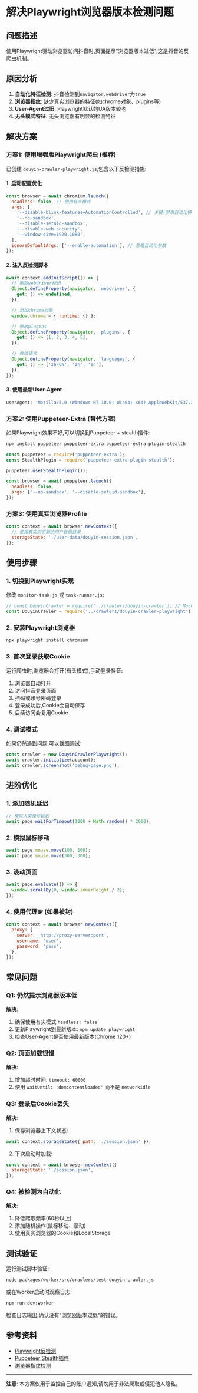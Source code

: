# 解决Playwright浏览器版本检测问题

## 问题描述

使用Playwright驱动浏览器访问抖音时,页面提示"浏览器版本过低",这是抖音的反爬虫机制。

## 原因分析

1. **自动化特征检测**: 抖音检测到`navigator.webdriver`为`true`
2. **浏览器指纹**: 缺少真实浏览器的特征(如chrome对象、plugins等)
3. **User-Agent过旧**: Playwright默认的UA版本较老
4. **无头模式特征**: 无头浏览器有明显的检测特征

## 解决方案

### 方案1: 使用增强版Playwright爬虫 (推荐)

已创建 `douyin-crawler-playwright.js`,包含以下反检测措施:

#### 1. 启动配置优化

```javascript
const browser = await chromium.launch({
  headless: false, // 使用有头模式
  args: [
    '--disable-blink-features=AutomationControlled', // 关键!禁用自动化特征
    '--no-sandbox',
    '--disable-setuid-sandbox',
    '--disable-web-security',
    '--window-size=1920,1080',
  ],
  ignoreDefaultArgs: ['--enable-automation'], // 忽略自动化参数
});
```

#### 2. 注入反检测脚本

```javascript
await context.addInitScript(() => {
  // 删除webdriver标识
  Object.defineProperty(navigator, 'webdriver', {
    get: () => undefined,
  });

  // 添加chrome对象
  window.chrome = { runtime: {} };

  // 修改plugins
  Object.defineProperty(navigator, 'plugins', {
    get: () => [1, 2, 3, 4, 5],
  });

  // 修改语言
  Object.defineProperty(navigator, 'languages', {
    get: () => ['zh-CN', 'zh', 'en'],
  });
});
```

#### 3. 使用最新User-Agent

```javascript
userAgent: 'Mozilla/5.0 (Windows NT 10.0; Win64; x64) AppleWebKit/537.36 (KHTML, like Gecko) Chrome/120.0.0.0 Safari/537.36'
```

### 方案2: 使用Puppeteer-Extra (替代方案)

如果Playwright效果不好,可以切换到Puppeteer + stealth插件:

```bash
npm install puppeteer puppeteer-extra puppeteer-extra-plugin-stealth
```

```javascript
const puppeteer = require('puppeteer-extra');
const StealthPlugin = require('puppeteer-extra-plugin-stealth');

puppeteer.use(StealthPlugin());

const browser = await puppeteer.launch({
  headless: false,
  args: ['--no-sandbox', '--disable-setuid-sandbox'],
});
```

### 方案3: 使用真实浏览器Profile

```javascript
const context = await browser.newContext({
  // 使用真实浏览器的用户数据目录
  storageState: './user-data/douyin-session.json',
});
```

## 使用步骤

### 1. 切换到Playwright实现

修改 `monitor-task.js` 或 `task-runner.js`:

```javascript
// const DouyinCrawler = require('../crawlers/douyin-crawler'); // Mock版本
const DouyinCrawler = require('../crawlers/douyin-crawler-playwright'); // Playwright版本
```

### 2. 安装Playwright浏览器

```bash
npx playwright install chromium
```

### 3. 首次登录获取Cookie

运行爬虫时,浏览器会打开(有头模式),手动登录抖音:

1. 浏览器自动打开
2. 访问抖音登录页面
3. 扫码或账号密码登录
4. 登录成功后,Cookie会自动保存
5. 后续访问会复用Cookie

### 4. 调试模式

如果仍然遇到问题,可以截图调试:

```javascript
const crawler = new DouyinCrawlerPlaywright();
await crawler.initialize(account);
await crawler.screenshot('debug-page.png');
```

## 进阶优化

### 1. 添加随机延迟

```javascript
// 模拟人类操作延迟
await page.waitForTimeout(1000 + Math.random() * 2000);
```

### 2. 模拟鼠标移动

```javascript
await page.mouse.move(100, 100);
await page.mouse.move(300, 300);
```

### 3. 滚动页面

```javascript
await page.evaluate(() => {
  window.scrollBy(0, window.innerHeight / 2);
});
```

### 4. 使用代理IP (如果被封)

```javascript
const context = await browser.newContext({
  proxy: {
    server: 'http://proxy-server:port',
    username: 'user',
    password: 'pass',
  },
});
```

## 常见问题

### Q1: 仍然提示浏览器版本低

**解决**:
1. 确保使用有头模式 `headless: false`
2. 更新Playwright到最新版本: `npm update playwright`
3. 检查User-Agent是否使用最新版本(Chrome 120+)

### Q2: 页面加载很慢

**解决**:
1. 增加超时时间: `timeout: 60000`
2. 使用 `waitUntil: 'domcontentloaded'` 而不是 `networkidle`

### Q3: 登录后Cookie丢失

**解决**:
1. 保存浏览器上下文状态:
```javascript
await context.storageState({ path: './session.json' });
```

2. 下次启动时加载:
```javascript
const context = await browser.newContext({
  storageState: './session.json',
});
```

### Q4: 被检测为自动化

**解决**:
1. 降低爬取频率(60秒以上)
2. 添加随机操作(鼠标移动、滚动)
3. 使用真实浏览器的Cookie和LocalStorage

## 测试验证

运行测试脚本验证:

```bash
node packages/worker/src/crawlers/test-douyin-crawler.js
```

或在Worker启动时观察日志:

```bash
npm run dev:worker
```

检查日志输出,确认没有"浏览器版本过低"的错误。

## 参考资料

- [Playwright反检测](https://playwright.dev/docs/emulation)
- [Puppeteer Stealth插件](https://github.com/berstend/puppeteer-extra/tree/master/packages/puppeteer-extra-plugin-stealth)
- [浏览器指纹检测](https://abrahamjuliot.github.io/creepjs/)

---

**注意**: 本方案仅用于监控自己的账户通知,请勿用于非法爬取或侵犯他人隐私。
